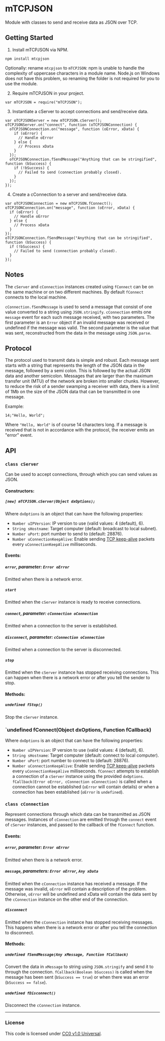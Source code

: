 mTCPJSON
===============

Module with classes to send and receive data as JSON over TCP.

Getting Started
---------------
1. Install mTCPJSON via NPM.
  
  `npm install mtcpjson`
  
  Optionally: rename `mtcpjson` to `mTCPJSON`: npm is unable to handle the
  complexity of uppercase characters in a module name. Node.js on Windows does
  not have this problem, so renaming the folder is not required for you to use
  the module.
  
2. Require mTCPJSON in your project.
  
  `var mTCPJSON = require("mTCPJSON");`

3. Instantiate a cServer to accept connections and send/receive data.
  ```
  var oTCPJSONServer = new mTCPJSON.cServer();
  oTCPJSONServer.on("connect", function (oTCPJSONConnection) {
    oTCPJSONConnection.on("message", function (oError, xData) {
      if (oError) {
        // Handle oError
      } else {
        // Process xData
      }
    });
    oTCPJSONConnection.fSendMessage("Anything that can be stringified", function (bSuccess) {
      if (!bSuccess) {
        // Failed to send (connection probably closed).
      }
    });
  });
  ```

4. Create a cConnection to a server and send/receive data.
  ```
  var oTCPJSONConnection = new mTCPJSON.fConnect();
  oTCPJSONConnection.on("message", function (oError, xData) {
    if (oError) {
      // Handle oError
    } else {
      // Process xData
    }
  });
  oTCPJSONConnection.fSendMessage("Anything that can be stringified", function (bSuccess) {
    if (!bSuccess) {
      // Failed to send (connection probably closed).
    }
  });
  ```

Notes
-----
The `cServer` and `cConnection` instances created using `fConnect` can be on
the same machine or on two different machines. By default `fConnect` connects
to the local machine.

`cConnection.fSendMessage` is used to send a message that consist of one value
converted to a string using `JSON.stringify`. `cConnection` emits one `message`
event for each such message received, with two parameters. The first parameter
is an `Error` object if an invalid message was received or undefined if the
message was valid. The second parameter is the value that was sent,
reconstructed from the data in the message using `JSON.parse`.

Protocol
--------
The protocol used to transmit data is simple and robust. Each message sent
starts with a string that represents the length of the JSON data in the message,
followed by a semi colon. This is followed by the actual JSON data and another
semicolon. Messages that are larger than the maximum transfer unit (MTU) of the
network are broken into smaller chunks. However, to reduce the risk of a sender
swamping a receiver with data, there is a limit of 1Mb on the size of the JSON
data that can be transmitted in one message.

Example:
  ```
  14;"Hello, World";
  ```
Where `"Hello, World"` is of course 14 characters long. If a message is received
that is not in accordance with the protocol, the receiver emits an "error"
event.

API
-----
### `class cServer`
Can be used to accept connections, through which you can send values as JSON.

#### Constructors:
##### `[new] mTCPJSON.cServer(Object dxOptions);`
Where `dxOptions` is an object that can have the following properties:
- `Number uIPVersion`: IP version to use (valid values: 4 (default), 6).
- `String sHostname`: Target computer (default: broadcast to local subnet).
- `Number uPort`: port number to send to (default: 28876).
- `Number uConnectionKeepAlive`: Enable sending [TCP keep-alive](http://en.wikipedia.org/wiki/Keepalive#TCP_keepalive)
          packets every `uConnectionKeepAlive` milliseconds.

#### Events:
##### `error`, parameter: `Error oError`
Emitted when there is a network error.
##### `start`
Emitted when the `cServer` instance is ready to receive connections.
##### `connect`, parameter: `cConnection oConnection`
Emitted when a connection to the server is established.
##### `disconnect`, parameter: `cConnection oConnection`
Emitted when a connection to the server is disconnected.
##### `stop`
Emitted when the `cServer` instance has stopped receiving connections. This
can happen when there is a network error or after you tell the sender to stop.

#### Methods:
##### `undefined fStop()`
Stop the `cServer` instance.

### `undefined fConnect(Object dxOptions, Function fCallback)
Where `dxOptions` is an object that can have the following properties:
- `Number uIPVersion`: IP version to use (valid values: 4 (default), 6).
- `String sHostname`: Target computer (default: connect to local computer).
- `Number uPort`: port number to connect to (default: 28876).
- `Number uConnectionKeepAlive`: Enable sending [TCP keep-alive](http://en.wikipedia.org/wiki/Keepalive#TCP_keepalive)
          packets every `uConnectionKeepAlive` milliseconds.
`fConnect` attempts to establish a connection of a `cServer` instance using the
provided `dxOptions`. `fCallback(Error oError, cConnection oConnection)` is
called when a connection cannot be established (`oError` will contain details)
or when a connection has been established (`oError` is `undefined`).

### `class cConnection`
Represent connections through which data can be transmitted as JSON messages.
Instances of `cConnection` are emitted through the `connect` event of `cServer`
instances, and passed to the callback of the `fConnect` function.

#### Events:
##### `error`, parameter: `Error oError`
Emitted when there is a network error.
##### `message`, parameters: `Error oError`, `Any xData`
Emitted when the `cConnection` instance has received a message. If the message
was invalid, `oError` will contain a description of the problem. Otherwise,
`oError` will be undefined and xData will contain the data sent by the
`cConnection` instance on the other end of the connection.
##### `disconnect`
Emitted when the `cConnection` instance has stopped receiving messages. This
happens when there is a network error or after you tell the connection to
disconnect.

#### Methods:
##### `undefined fSendMessage(Any xMessage, Function fCallback)`
Convert the data in `xMessage` to string using `JSON.stringify` and send it to
through the connection. `fCallback(Boolean bSuccess)` is called when the message
has been sent (`bSuccess == true`) or when there was an error (`bSuccess ==
false`). 
##### `undefined fDisconnect()`
Disconnect the `cConnection` instance.

--------------------------------------------------------------------------------

### License
This code is licensed under [CC0 v1.0 Universal](https://creativecommons.org/publicdomain/zero/1.0/).
